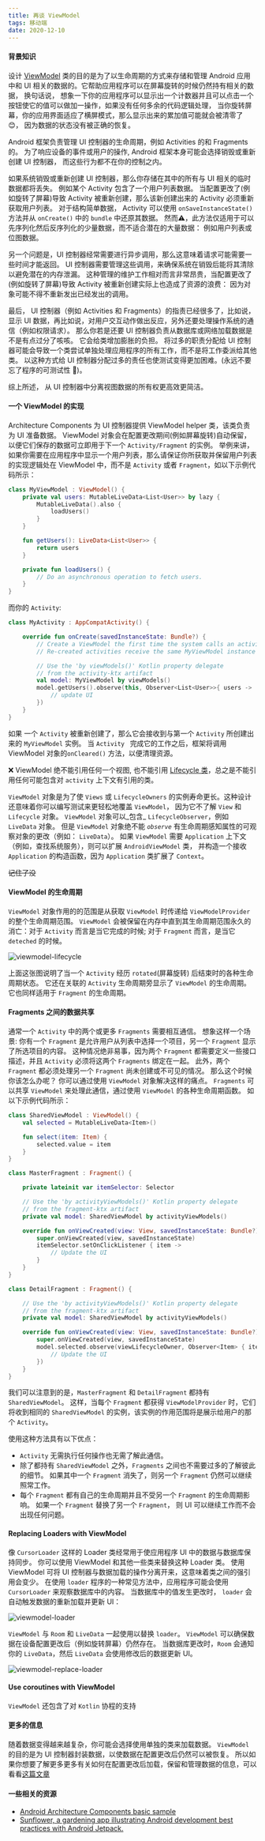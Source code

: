 ```yaml
---
title: 再谈 ViewModel
tags: 移动端
date: 2020-12-10
---
```


#### 背景知识

设计 [ViewModel](https://developer.android.com/reference/androidx/lifecycle/ViewModel) 类的目的是为了以生命周期的方式来存储和管理 Android 应用中和 UI 相关的数据的。它帮助应用程序可以在屏幕旋转的时候仍然持有相关的数据， 换句话说， 想象一下你的应用程序可以显示出一个计数器并且可以点击一个按钮使它的值可以做加一操作，如果没有任何多余的代码逻辑处理， 当你旋转屏幕，你的应用界面适应了横屏模式，那么显示出来的累加值可能就会被清零了 😊， 因为数据的状态没有被正确的恢复。

Android 框架负责管理 UI 控制器的生命周期，例如 Activities 的和 Fragments 的。 为了响应设备的事件或用户的操作, Android 框架本身可能会选择销毁或重新创建 UI 控制器， 而这些行为都不在你的控制之内。

如果系统销毁或重新创建 UI 控制器，那么你存储在其中的所有与 UI 相关的临时数据都将丢失。 例如某个 Activity 包含了一个用户列表数据。 当配置更改了(例如旋转了屏幕)导致 Activity 被重新创建，那么该新创建出来的 Activity 必须重新获取用户列表。   对于结构简单数据， Activity 可以使用 `onSaveInstanceState()` 方法并从 `onCreate()` 中的 `bundle` 中还原其数据。 然而⚠️，此方法仅适用于可以先序列化然后反序列化的少量数据，而不适合潜在的大量数据： 例如用户列表或位图数据。

另一个问题是，UI 控制器经常需要进行异步调用，那么这意味着请求可能需要一些时间才能返回。 UI 控制器需要管理这些调用，来确保系统在销毁后能将其清除以避免潜在的内存泄漏。 这种管理的维护工作相对而言非常昂贵，当配置更改了(例如旋转了屏幕)导致 Activity 被重新创建实际上也造成了资源的浪费： 因为对象可能不得不重新发出已经发出的调用。

最后， UI 控制器（例如 Activities 和 Fragments）的指责已经很多了，比如说，显示 UI 数据，再比如说，对用户交互动作做出反应，另外还要处理操作系统的通信（例如权限请求）。 那么你若是还要 UI 控制器负责从数据库或网络加载数据是不是有点过分了咳咳。 它会给类增加膨胀的负担。 将过多的职责分配给 UI 控制器可能会导致一个类尝试单独处理应用程序的所有工作，而不是将工作委派给其他类。 以这种方式给 UI 控制器分配过多的责任也使测试变得更加困难。(永远不要忘了程序的可测试性 🐷)。

综上所述， 从 UI 控制器中分离视图数据的所有权更高效更简洁。

#### 一个 ViewModel 的实现
Architecture Components 为 UI 控制器提供 ViewModel helper 类，该类负责为 UI 准备数据。 ViewModel 对象会在配置更改期间(例如屏幕旋转)自动保留，以便它们保存的数据可立即用于下一个 `Activity/Fragment` 的实例。
举例来讲，如果你需要在应用程序中显示一个用户列表，那么请保证你所获取并保留用户列表的实现逻辑处在 ViewModel 中，而不是 `Activity` 或者 `Fragment`，如以下示例代码所示：

```kotlin
class MyViewModel : ViewModel() {
    private val users: MutableLiveData<List<User>> by lazy {
        MutableLiveData().also {
            loadUsers()
        }
    }

    fun getUsers(): LiveData<List<User>> {
        return users
    }

    private fun loadUsers() {
        // Do an asynchronous operation to fetch users.
    }
}
```

而你的 `Activity`:

```kotlin
class MyActivity : AppCompatActivity() {

    override fun onCreate(savedInstanceState: Bundle?) {
        // Create a ViewModel the first time the system calls an activity's onCreate() method.
        // Re-created activities receive the same MyViewModel instance created by the first activity.

        // Use the 'by viewModels()' Kotlin property delegate
        // from the activity-ktx artifact
        val model: MyViewModel by viewModels()
        model.getUsers().observe(this, Observer<List<User>>{ users ->
            // update UI
        })
    }
}
```

如果 一个 `Activity` 被重新创建了，那么它会接收到与第一个  `Activity`  所创建出来的 `MyViewModel` 实例。 当 `Activity ` 完成它的工作之后，框架将调用 ViewModel 对象的`onCleared()` 方法，以便清理资源。

❌ ViewModel 绝不能引用任何一个视图,  也不能引用 [Lifecycle 类](https://developer.android.com/reference/androidx/lifecycle/Lifecycle)，总之是不能引用任何可能包含对 `activity` 上下文有引用的类。

`ViewModel` 对象是为了使 `Views` 或 `LifecycleOwners` 的实例寿命更长。这种设计还意味着你可以编写测试来更轻松地覆盖 `ViewModel`， 因为它不了解 `View` 和 `Lifecycle` 对象。
`ViewModel` 对象可以_包含_ `LifecycleObserver`，例如 `LiveData` 对象。 但是 `ViewModel` 对象绝不能 _`observe`_ 有生命周期感知属性的可观察对象的更改（例如： `LiveData`）。
如果 `ViewModel` 需要 `Application` 上下文（例如，查找系统服务），则可以扩展 `AndroidViewModel` 类， 并构造一个接收 `Application` 的构造函数，因为 `Application` 类扩展了 `Context`。

~~记住了没~~

#### ViewModel 的生命周期
`ViewModel` 对象作用的的范围是从获取 `ViewModel` 时传递给 `ViewModelProvider` 的整个生命周期范围。 `ViewModel` 会被保留在内存中直到其生命周期范围永久的消亡：对于 `Activity` 而言是当它完成的时候; 对于 `Fragment` 而言，是当它 `deteched` 的时候。

![viewmodel-lifecycle](/media/img/viewmodel/viewmodel-lifecycle.png)

上面这张图说明了当一个 `Activity` 经历 `rotated`(屏幕旋转) 后结束时的各种生命周期状态。 它还在关联的 `Activity` 生命周期旁显示了 `ViewModel` 的生命周期。 它也同样适用于 `Fragment` 的生命周期。

#### Fragments 之间的数据共享
通常一个 `Activity` 中的两个或更多 `Fragments` 需要相互通信。 想象这样一个场景:
你有一个 `Fragment` 是允许用户从列表中选择一个项目，另一个 `Fragment` 显示了所选项目的内容。 这种情况绝非易事，因为两个 `Fragment` 都需要定义一些接口描述，并且 `Activity` 必须将这两个 `Fragments` 绑定在一起。 此外，两个 `Fragment` 都必须处理另一个 `Fragment` 尚未创建或不可见的情况。
那么这个时候你该怎么办呢？ 你可以通过使用 `ViewModel` 对象解决这样的痛点。 `Fragments` 可以共享 `ViewModel` 来处理此通信，通过使用 `ViewModel` 的各种生命周期函数。 如以下示例代码所示：

```kotlin
class SharedViewModel : ViewModel() {
    val selected = MutableLiveData<Item>()

    fun select(item: Item) {
        selected.value = item
    }
}

class MasterFragment : Fragment() {

    private lateinit var itemSelector: Selector

    // Use the 'by activityViewModels()' Kotlin property delegate
    // from the fragment-ktx artifact
    private val model: SharedViewModel by activityViewModels()

    override fun onViewCreated(view: View, savedInstanceState: Bundle?) {
        super.onViewCreated(view, savedInstanceState)
        itemSelector.setOnClickListener { item ->
            // Update the UI
        }
    }
}

class DetailFragment : Fragment() {

    // Use the 'by activityViewModels()' Kotlin property delegate
    // from the fragment-ktx artifact
    private val model: SharedViewModel by activityViewModels()

    override fun onViewCreated(view: View, savedInstanceState: Bundle?) {
        super.onViewCreated(view, savedInstanceState)
        model.selected.observe(viewLifecycleOwner, Observer<Item> { item ->
            // Update the UI
        })
    }
}
```

我们可以注意到的是，`MasterFragment` 和 `DetailFragment` 都持有 `SharedViewModel`。 这样，当每个 `Fragment` 都获得 `ViewModelProvider` 时，它们将收到相同的 `SharedViewModel` 的实例，该实例的作用范围将是展示给用户的那个 `Activity`。

使用这种方法具有以下优点：
* `Activity` 无需执行任何操作也无需了解此通信。
* 除了都持有 `SharedViewModel` 之外，`Fragments` 之间也不需要过多的了解彼此的细节。 如果其中一个 `Fragment` 消失了，则另一个 `Fragment` 仍然可以继续照常工作。
* 每个 `Fragment` 都有自己的生命周期并且不受另一个 `Fragment` 的生命周期影响。 如果一个 `Fragment` 替换了另一个 `Fragment`， 则 UI 可以继续工作而不会出现任何问题。

#### Replacing Loaders with ViewModel
像 `CursorLoader` 这样的 Loader 类经常用于使应用程序 UI 中的数据与数据库保持同步。 你可以使用 ViewModel 和其他一些类来替换这种 Loader 类。 使用 ViewModel 可将 UI 控制器与数据加载的操作分离开来，这意味着类之间的强引用会变少。
在使用 `loader` 程序的一种常见方法中，应用程序可能会使用 `CursorLoader` 来观察数据库中的内容。 当数据库中的值发生更改时， `loader` 会自动触发数据的重新加载并更新 UI：

![viewmodel-loader](/media/img/viewmodel/viewmodel-loader.png)

`ViewModel` 与 `Room` 和 `LiveData` 一起使用以替换 `loader`。 `ViewModel` 可以确保数据在设备配置更改后（例如旋转屏幕）仍然存在。 当数据库更改时，`Room` 会通知你的 `LiveData`，然后 `LiveData` 会使用修改后的数据更新 UI。

![viewmodel-replace-loader](/media/img/viewmodel/viewmodel-replace-loader.png)

#### Use coroutines with ViewModel
`ViewModel` 还包含了对 `Kotlin` 协程的支持

#### 更多的信息
随着数据变得越来越复杂，你可能会选择使用单独的类来加载数据。 `ViewModel` 的目的是为 UI 控制器封装数据，以使数据在配置更改后仍然可以被恢复。 所以如果你想要了解更多更多有关如何在配置更改后加载，保留和管理数据的信息，可以看看[这篇文章](https://developer.android.com/topic/libraries/architecture/saving-states)

#### 一些相关的资源
* [Android Architecture Components basic sample](https://github.com/android/architecture-components-samples/tree/main/BasicSample)
* [Sunflower, a gardening app illustrating Android development best practices with Android Jetpack.](https://github.com/android/sunflower)




